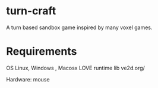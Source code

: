 # turn-craft
A turn based sandbox game inspired by many voxel games.

# Requirements
OS Linux, Windows , Macosx
LOVE runtime lib ve2d.org/

Hardware: mouse

